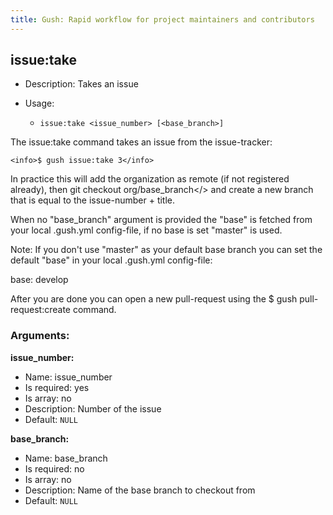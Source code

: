 ```yaml
---
title: Gush: Rapid workflow for project maintainers and contributors
---
```

issue:take
----------

* Description: Takes an issue
* Usage:

  * `issue:take <issue_number> [<base_branch>]`

The <info>issue:take</info> command takes an issue from the issue-tracker:

    <info>$ gush issue:take 3</info>

In practice this will add the organization as remote (if not registered already), then
<comment>git checkout org/base_branch</> and create a new branch that is equal to the issue-number + title.

When no "base_branch" argument is provided the "base" is fetched from your local .gush.yml config-file,
if no base is set "master" is used.

Note: If you don't use "master" as your default base branch you can set the default "base" in your
local .gush.yml config-file:

<comment>
base: develop
</comment>

After you are done you can open a new pull-request using the <info>$ gush pull-request:create</info> command.


### Arguments:

**issue_number:**

* Name: issue_number
* Is required: yes
* Is array: no
* Description: Number of the issue
* Default: `NULL`

**base_branch:**

* Name: base_branch
* Is required: no
* Is array: no
* Description: Name of the base branch to checkout from
* Default: `NULL`
